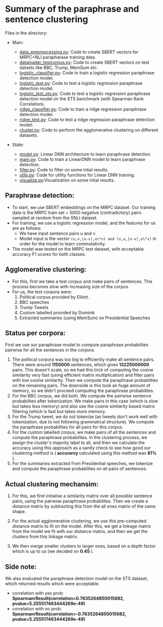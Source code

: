 # Summary of the paraphrase and sentence clustering
Files in the directory:

- Main: 

  * [data_prepreocessing.py](data_preprocessing.py): Code to create SBERT vectors for MRPC+NLI parapharase training data.
  * [dataloader_testcorpus.py](dataloader_testcorpus.py): Code to create SBERT vectors on test datsets like BBC, Trump, MemSum etc.
  * [logistic_classifier.py](logistic_classifier.py): Code to train a logistic regression paraphrase detection model.
  * [logistic_test.py](logistic_test.py): Code to test a logistic regression paraphrase detection model.
  * [logistic_test_sts.py](logistic_test_sts.py): Code to test a logistic regression paraphrase detection model on the STS benchmark (with Spearman Rank Correlation).
  * [ridge_classifier.py](ridge_classifier.py): Code to train a ridge regression paraphrase detection model.
  * [ridge_test.py](ridge_test.py): Code to test a ridge regression paraphrase detection model.
  * [cluster.py](cluster.py): Code to perform the agglomerative clustering on different datasets.

- Stale:
  * [model.py](model.py): Linear DNN architecture to learn paraphrase detection.
  * [main.py](main.py): Code to train a LinearDNN model to learn paraphrase detection.
  * [filter.py](filter.py): Code to filter on some intial results.
  * [utils.py](utils.py): Code for utility functions for Linear DNN training.
  * [visualize.py](visualize.py):Visualization on some intial results.


## Paraphrase detection:

* To start, we use SBERT embeddings on the MRPC dataset. Our training data is the MRPC train set + 5000 negative (contradictory)
pairs sampled at random from the SNLI dataset.
* For training, we use a logistic regression model, and the features for us are as follows:
  - We have input sentence pairs u and v
  - Model input is the vector ```(u,v,|u-v|,u\*v) and (v,u,|u-v|,u\*v)``` in order for the model to learn commutativity.
* The model was tested on the MRPC test dataset, with acceptable accuracy F1 scores for both classes.

## Agglomerative clustering:

* For this, first we take a test corpus and make pairs of sentences. This process becomes slow with increasing size of the corpus.
* For us, the test corpora were:
  1. Political corpus provided by Elliott.
  2. BBC speeches
  3. Trump Tweets
  4. Custom labelled provided by Dominik
  5. Extracted summaries (using MemSum) on Presidential Speeches 

## Status per corpora: 

First we use our paraphrase model to compute paraphrase probabilties pairwise for all the sentences in the corpora.

  1. The political corpora was too big to efficiently make all sentence pairs. There were around <b> 1150000 </b> sentences, which gives <b> 13225000000 </b> pairs. This
  doesn't scale, so we had this trick of computing the cosine similarity very fast (using efficient matrix multiplication) and filter pairs with low cosine 
  similarity. Then we compute the paraphrase probablities on the remaining pairs. The downside is this took an huge amount of memory, so we didn't proceed 
  computing the paraphrase probabilites.
  2. For the BBC corpus, we did both. We compute the pairwise sentence probabilites after tokenization. We make pairs in this case (which is slow but takes less memory) and also use the cosine similarity based matrix filtering (which is fast but takes more memory. 
  3. For the Trump tweet, we do not tokenize (as tweets don't work well with tokenization, due to not following grammatical structure). We compute the paraphrase probabilties for all pairs for this corpus.
  4. For the custom labelled corpus, we make pairs of all the sentences and compute the paraphrase probabilites. In the clustering process, we assign the cluster's majority label to all, and then we calculate the accuracy using this approach as a sanity check to see how good our clustering method is (<b> accurarcy </b> calculated using this method was <b>81% </b>).
  6. For the summaries extracted from Presidential speeches, we tokenize and compute the paraphrase probabilites on all pairs of sentences.

## Actual clustering mechansim:

  1. For this, we first initialise a similarity matrix over all possible sentence pairs, using the pairwise paraphrase probabilites. Then we create a distance matrix by subtracting this from the all ones matrix of the same shape.

  2. For the actual agglomerative clustering, we use this pre-computed distance matrix to fit on the model. After this, we get a linkage matrix from the model we fit with our distance matrix, and then we get the clusters from this linkage matrix.
  
  3. We then merge smaller clusters to larger ones, based on a depth factor which is up to us (we decided on <b> 0.45 </b>).

## Side note:

We also evaluated the paraphrase detection model on the STS dataset, which returned results which were acceptable. 

- correlation with yes prob: <b> SpearmanrResult(correlation=0.7635264850015682, pvalue=5.255517463444269e-49) </b>
- correlation with no prob: <b> SpearmanrResult(correlation=-0.7635264850015682, pvalue=5.255517463444269e-49) </b>

